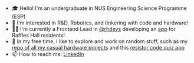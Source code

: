 - 🎓 Hello! I'm an undergraduate in NUS Engineering Science Programme (ESP)
- 🤖 I'm interested in R&D, Robotics, and tinkering with code and hardware!
- 👨‍💻 I'm currently a Frontend Lead in [@rhdevs](https://github.com/rhdevs) developing an [app](https://rhapp.lol) for Raffles Hall residents!
- 🌱 In my free time, I like to explore and work on random stuff, such as my [repo of all my casual hardware projects](https://github.com/marcus-ong-qy/casual_projects) and this [resistor code quiz app](https://github.com/marcus-ong-qy/resistor-code-quiz-app)
- 📫 How to reach me: [LinkedIn](https://www.linkedin.com/in/marcus-ong-qy/)

<!---
marcus-ong-qy/marcus-ong-qy is a ✨ special ✨ repository because its `README.md` (this file) appears on your GitHub profile.
You can click the Preview link to take a look at your changes.
--->

